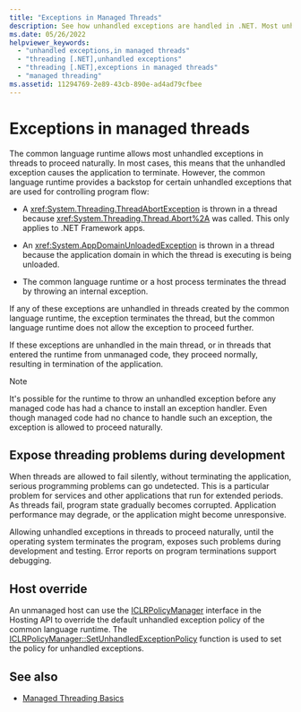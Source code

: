 ```yaml
---
title: "Exceptions in Managed Threads"
description: See how unhandled exceptions are handled in .NET. Most unhandled thread exceptions proceed naturally and lead to application termination.
ms.date: 05/26/2022
helpviewer_keywords: 
  - "unhandled exceptions,in managed threads"
  - "threading [.NET],unhandled exceptions"
  - "threading [.NET],exceptions in managed threads"
  - "managed threading"
ms.assetid: 11294769-2e89-43cb-890e-ad4ad79cfbee
---
```

# Exceptions in managed threads

The common language runtime allows most unhandled exceptions in threads to proceed naturally. In most cases, this means that the unhandled exception causes the application to terminate. However, the common language runtime provides a backstop for certain unhandled exceptions that are used for controlling program flow:  
  
- A <xref:System.Threading.ThreadAbortException> is thrown in a thread because <xref:System.Threading.Thread.Abort%2A> was called. This only applies to .NET Framework apps.
  
- An <xref:System.AppDomainUnloadedException> is thrown in a thread because the application domain in which the thread is executing is being unloaded.  
  
- The common language runtime or a host process terminates the thread by throwing an internal exception.  
  
If any of these exceptions are unhandled in threads created by the common language runtime, the exception terminates the thread, but the common language runtime does not allow the exception to proceed further.  
  
If these exceptions are unhandled in the main thread, or in threads that entered the runtime from unmanaged code, they proceed normally, resulting in termination of the application.  
  
> [!NOTE]
> It's possible for the runtime to throw an unhandled exception before any managed code has had a chance to install an exception handler. Even though managed code had no chance to handle such an exception, the exception is allowed to proceed naturally.  
  
## Expose threading problems during development  

 When threads are allowed to fail silently, without terminating the application, serious programming problems can go undetected. This is a particular problem for services and other applications that run for extended periods. As threads fail, program state gradually becomes corrupted. Application performance may degrade, or the application might become unresponsive.  
  
 Allowing unhandled exceptions in threads to proceed naturally, until the operating system terminates the program, exposes such problems during development and testing. Error reports on program terminations support debugging.
  
## Host override

An unmanaged host can use the [ICLRPolicyManager](../../core/unmanaged-api/hosting/iclrpolicymanager-interface.md) interface in the Hosting API to override the default unhandled exception policy of the common language runtime. The [ICLRPolicyManager::SetUnhandledExceptionPolicy](../../core/unmanaged-api/hosting/iclrpolicymanager-setunhandledexceptionpolicy-method.md) function is used to set the policy for unhandled exceptions.  
  
## See also

- [Managed Threading Basics](managed-threading-basics.md)
